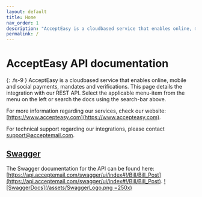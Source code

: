 ```yaml
---
layout: default
title: Home
nav_order: 1
description: "AcceptEasy is a cloudbased service that enables online, mobile and social payments, mandates and verifications. This page details the integration with our REST API."
permalink: /
---
```


# AcceptEasy API documentation
{: .fs-9 }
AcceptEasy is a cloudbased service that enables online, mobile and social payments, mandates and verifications. This page details the integration with our REST API.
Select the applicable menu-item from the menu on the left or search the docs using the search-bar above.

For more information regarding our services, check our website: [https://www.accepteasy.com](https://www.accepteasy.com).

For technical support regarding our integrations, please contact [support@acceptemail.com](mailto:support@acceptemail.com).

## [Swagger](#rest-api)

The Swagger documentation for the API can be found here: [https://api.acceptemail.com/swagger/ui/index#!/Bill/Bill_Post](https://api.acceptemail.com/swagger/ui/index#!/Bill/Bill_Post).
[![SwaggerDocs](/assets/SwaggerLogo.png =250x)](https://api.acceptemail.com/swagger/ui/index#!/Bill/Bill_Post)